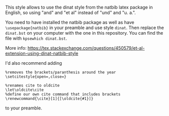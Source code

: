 This style allows to use the dinat style from the natbib latex package in English, so using "and" and "et al" instead of "und" and "u. a.".

You need to have installed the natbib package as well as have `\usepackage{natbib}` in your preamble and use style `dinat`. Then replace the `dinat.bst` on your computer with the one in this repository.
You can find the file with `kpsewhich dinat.bst`.

More info:
https://tex.stackexchange.com/questions/450579/et-al-extension-using-dinat-natbib-style

I'd also recommend adding
```
%removes the brackets/paranthesis around the year
\setcitestyle{open=,close=}

%renames cite to oldcite
\let\oldcite\cite
%define our own cite command that includes brackets
\renewcommand{\cite}[1]{[\oldcite{#1}]}
```
to your preamble.
